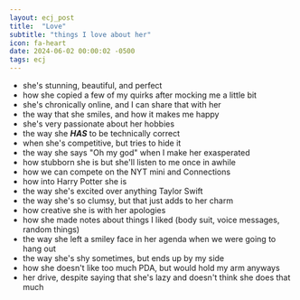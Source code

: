 ```yaml
---
layout: ecj_post
title:  "Love"
subtitle: "things I love about her"
icon: fa-heart
date: 2024-06-02 00:00:02 -0500
tags: ecj
---
```


- she's stunning, beautiful, and perfect
- how she copied a few of my quirks after mocking me a little bit
- she's chronically online, and I can share that with her
- the way that she smiles, and how it makes me happy
- she's very passionate about her hobbies
- the way she ***HAS*** to be technically correct
- when she's competitive, but tries to hide it
- the way she says "Oh my god" when I make her exasperated
- how stubborn she is but she'll listen to me once in awhile
- how we can compete on the NYT mini and Connections
- how into Harry Potter she is
- the way she's excited over anything Taylor Swift
- the way she's so clumsy, but that just adds to her charm
- how creative she is with her apologies
- how she made notes about things I liked (body suit, voice messages, random things)
- the way she left a smiley face in her agenda when we were going to hang out
- the way she's shy sometimes, but ends up by my side
- how she doesn't like too much PDA, but would hold my arm anyways
- her drive, despite saying that she's lazy and doesn't think she does that much
